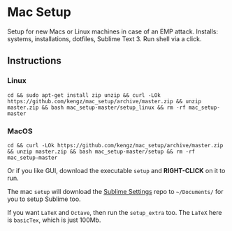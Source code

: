# Mac Setup
Setup for new Macs or Linux machines in case of an EMP attack. Installs: systems, installations, dotfiles, Sublime Text 3. Run shell via a click.


## Instructions

### Linux
```shell
cd && sudo apt-get install zip unzip && curl -LOk https://github.com/kengz/mac_setup/archive/master.zip && unzip master.zip && bash mac_setup-master/setup_linux && rm -rf mac_setup-master
```

### MacOS
```shell
cd && curl -LOk https://github.com/kengz/mac_setup/archive/master.zip && unzip master.zip && bash mac_setup-master/setup && rm -rf mac_setup-master
```

Or if you like GUI, download the executable `setup` and **RIGHT-CLICK** on it to run. 

The mac `setup` will download the [Sublime Settings](https://github.com/kengz/sublime_settings) repo to `~/Documents/` for you to setup Sublime too.

If you want `LaTeX` and `Octave`, then run the `setup_extra` too. The `LaTeX` here is `basicTex`, which is just 100Mb.